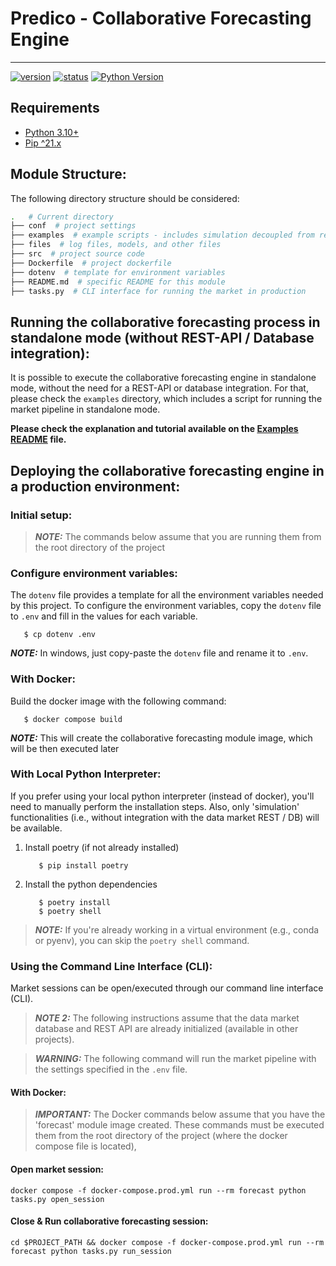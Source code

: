 # Predico - Collaborative Forecasting Engine

-----------------------------------------------------

[![version](https://img.shields.io/badge/version-0.0.1-blue.svg)]()
[![status](https://img.shields.io/badge/status-development-yellow.svg)]()
[![Python Version](https://img.shields.io/badge/python-3.12-blue.svg)](https://www.python.org/downloads/release/python-360/)

## Requirements

* [Python 3.10+](https://www.python.org/downloads/)
* [Pip ^21.x](https://pypi.org/project/pip/)

## Module Structure:

The following directory structure should be considered:

``` bash
.   # Current directory
├── conf  # project settings
├── examples  # example scripts - includes simulation decoupled from remaining software stack
├── files  # log files, models, and other files
├── src  # project source code
├── Dockerfile  # project dockerfile
├── dotenv  # template for environment variables
├── README.md  # specific README for this module
├── tasks.py  # CLI interface for running the market in production
```

## Running the collaborative forecasting process in standalone mode (without REST-API / Database integration):

It is possible to execute the collaborative forecasting engine in standalone mode, without the need for a REST-API or database integration.
For that, please check the `examples` directory, which includes a script for running the market pipeline in standalone mode.

**Please check the explanation and tutorial available on the [Examples README](examples/simulator_no_api/README.md) file.**

## Deploying the collaborative forecasting engine in a production environment:

### Initial setup:

> **_NOTE:_**  The commands below assume that you are running them from the root directory of the project


### Configure environment variables:

The `dotenv` file provides a template for all the environment variables needed by this project. 
To configure the environment variables, copy the `dotenv` file to `.env` and fill in the values for each variable.

```shell
   $ cp dotenv .env
```

**_NOTE:_** In windows, just copy-paste the `dotenv` file and rename it to `.env`.


### With Docker:

Build the docker image with the following command:

```shell
   $ docker compose build
```

**_NOTE:_**  This will create the collaborative forecasting module image, which will be then executed later


### With Local Python Interpreter:

If you prefer using your local python interpreter (instead of docker), you'll need to manually perform the installation steps.
Also, only 'simulation' functionalities (i.e., without integration with the data market REST / DB) will be available.

1. Install poetry (if not already installed)

   ```shell
      $ pip install poetry   
    ```
   
2. Install the python dependencies
   ```shell
      $ poetry install
      $ poetry shell
   ```
   
  
> **_NOTE:_** If you're already working in a virtual environment (e.g., conda or pyenv), you can skip the `poetry shell` command. 


### Using the Command Line Interface (CLI):

Market sessions can be open/executed through our command line interface (CLI).

> **_NOTE 2:_**  The following instructions assume that the data market database and REST API are already initialized (available in other projects).

> **_WARNING:_**  The following command will run the market pipeline with the settings specified in the `.env` file.

#### With Docker:

> **_IMPORTANT:_**  The Docker commands below assume that you have the 'forecast' module image created. These commands must be executed them from the root directory of the project (where the docker compose file is located),


#### Open market session:

```shell
docker compose -f docker-compose.prod.yml run --rm forecast python tasks.py open_session
```

#### Close & Run collaborative forecasting session:

 ```shell
cd $PROJECT_PATH && docker compose -f docker-compose.prod.yml run --rm forecast python tasks.py run_session
 ```
